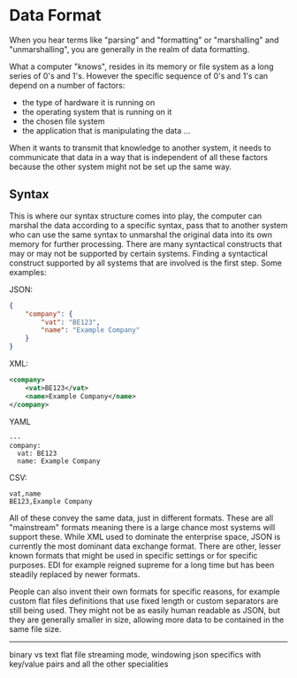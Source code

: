 # Data Format

When you hear terms like "parsing" and "formatting" or "marshalling" and "unmarshalling", you are generally in the realm of data formatting.

What a computer "knows", resides in its memory or file system as a long series of 0's and 1's. However the specific sequence of 0's and 1's can depend on a number of factors:

- the type of hardware it is running on
- the operating system that is running on it
- the chosen file system
- the application that is manipulating the data
...

When it wants to transmit that knowledge to another system, it needs to communicate that data in a way that is independent of all these factors because the other system might not be set up the same way.

## Syntax

This is where our syntax structure comes into play, the computer can marshal the data according to a specific syntax, pass that to another system who can use the same syntax to unmarshal the original data into its own memory for further processing.
There are many syntactical constructs that may or may not be supported by certain systems. Finding a syntactical construct supported by all systems that are involved is the first step. Some examples:

JSON:

```json
{ 
	"company": {
		"vat": "BE123",
		"name": "Example Company"
	}
}
```

XML:

```xml
<company>
	<vat>BE123</vat>
	<name>Example Company</name>
</company>
```

YAML

```
---
company:
  vat: BE123
  name: Example Company
```


CSV:

```
vat,name
BE123,Example Company
```

All of these convey the same data, just in different formats. These are all "mainstream" formats meaning there is a large chance most systems will support these. While XML used to dominate the enterprise space, JSON is currently the most dominant data exchange format. There are other, lesser known formats that might be used in specific settings or for specific purposes. EDI for example reigned supreme for a long time but has been steadily replaced by newer formats.

People can also invent their own formats for specific reasons, for example custom flat files definitions that use fixed length or custom separators are still being used. They might not be as easily human readable as JSON, but they are generally smaller in size, allowing more data to be contained in the same file size.



--------

binary vs text
flat file
streaming mode, windowing
json specifics with key/value pairs and all the other specialities